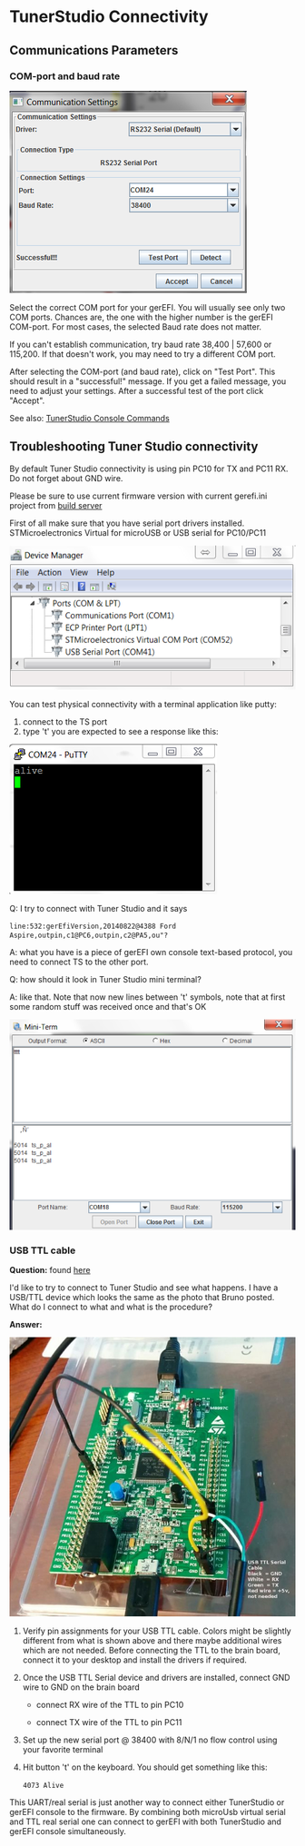 # TunerStudio Connectivity

## Communications Parameters

### COM-port and baud rate

![Communication Settings](Images/communication_settings.png)

Select the correct COM port for your gerEFI. You will usually see only two COM ports. Chances are, the one with the higher number is the gerEFI COM-port. For most cases, the selected Baud rate does not matter.

If you can't establish communication, try baud rate 38,400 | 57,600 or 115,200. If that doesn't work, you may need to try a different COM port.

After selecting the COM-port (and baud rate), click on "Test Port". This should result in a "successful!" message. If you get a failed message, you need to adjust your settings. After a successful test of the port click "Accept".

See also: [TunerStudio Console Commands](Dev-Console-Commands#tuner-studio)

## Troubleshooting Tuner Studio connectivity

By default Tuner Studio connectivity is using pin PC10 for TX and PC11 RX. Do not forget about GND wire.

Please be sure to use current firmware version with current gerefi.ini project from [build server](http://gerefi.com/build_server/gerefi_firmware.zip)

First of all make sure that you have serial port drivers installed. STMicroelectronics Virtual for microUSB or USB serial for PC10/PC11

![Device Manager Ports](Images/device_manager_ports.png)

You can test physical connectivity with a terminal application like putty:

1. connect to the TS port
2. type 't'
you are expected to see a response like this:

![Expected Response](Images/response.png)

Q: I try to connect with Tuner Studio and it says

```text
line:532:gerEfiVersion,20140822@4388 Ford
Aspire,outpin,c1@PC6,outpin,c2@PA5,ou"?
```

A: what you have is a piece of gerEFI own console text-based protocol, you need to connect TS to the other port.

Q: how should it look in Tuner Studio mini terminal?

A: like that. Note that now new lines between 't' symbols, note that at first some random stuff was received once and that's OK

![TunerStudio Mini Terminal](Images/ts_mini_terminal.png)

### USB TTL cable

**Question:** found [here](http://gerefi.com/forum/viewtopic.php?f=5&t=210&start=29)

I'd like to try to connect to Tuner Studio and see what happens. I have a USB/TTL device which looks the same as the photo that Bruno posted. What do I connect to what and what is the procedure?

**Answer:**

![Serial Cable Connection](Images/615px-SerialCableConnection.jpg)

1. Verify pin assignments for your USB TTL cable.  Colors might be slightly different from what is shown above and there maybe additional wires which are not needed.  Before connecting the TTL to the brain board, connect it to your desktop and install the drivers if required.

2. Once the USB TTL Serial device and drivers are installed, connect GND wire to GND on the brain board

   * connect RX wire of the TTL to pin PC10

   * connect TX wire of the TTL to pin PC11

3. Set up the new serial port @ 38400 with 8/N/1 no flow control using your favorite terminal

4. Hit button 't' on the keyboard. You should get something like this:

   `4073 Alive`

This UART/real serial is just another way to connect either TunerStudio or gerEFI console to the firmware. By combining both microUsb virtual serial and TTL real serial one can connect to gerEFI with both TunerStudio and gerEFI console simultaneously.
